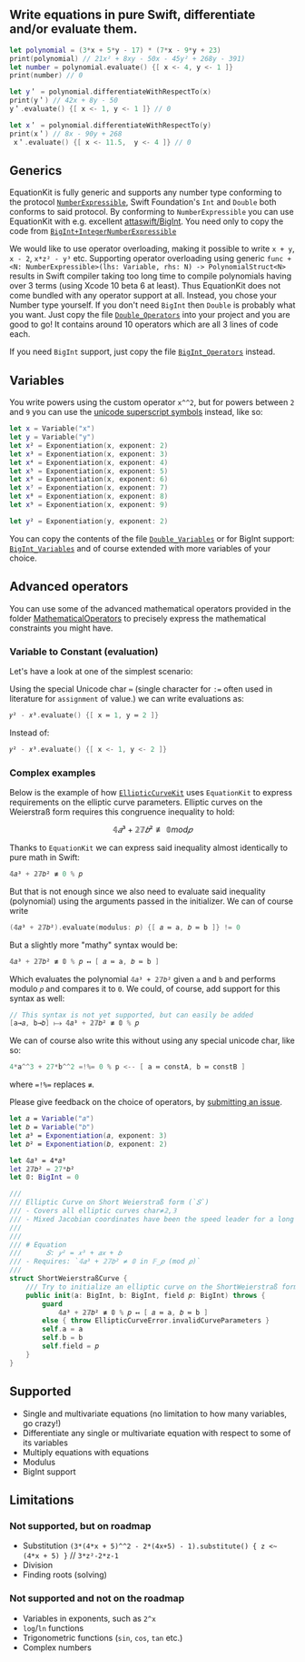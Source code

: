 ## Write equations in pure Swift, differentiate and/or evaluate them.

```swift
let polynomial = (3*x + 5*y - 17) * (7*x - 9*y + 23)
print(polynomial) // 21x² + 8xy - 50x - 45y² + 268y - 391)
let number = polynomial.evaluate() {[ x <- 4, y <- 1 ]}
print(number) // 0

let y＇ = polynomial.differentiateWithRespectTo(x)
print(y＇) // 42x + 8y - 50
y＇.evaluate() {[ x <- 1, y <- 1 ]} // 0

let x＇ = polynomial.differentiateWithRespectTo(y)
print(x＇) // 8x - 90y + 268
 x＇.evaluate() {[ x <- 11.5,  y <- 4 ]} // 0
```

## Generics
EquationKit is fully generic and supports any number type conforming to the protocol [`NumberExpressible`](Source/Code/NumberExpressible/NumberExpressible.swift), Swift Foundation's `Int` and `Double` both conforms to said protocol. By conforming to `NumberExpressible` you can use EquationKit with e.g. excellent [attaswift/BigInt](https://github.com/attaswift/BigInt). You need only to copy the code from [`BigInt+IntegerNumberExpressible`](Support/BigInt/BigInt+IntegerNumberExpressible.swift)

We would like to use operator overloading, making it possible to write `x + y`, `x - 2`, `x*z² - y³` etc. Supporting operator overloading using generic `func + <N: NumberExpressible>(lhs: Variable, rhs: N) -> PolynomialStruct<N>` results in Swift compiler taking too long time to compile polynomials having over 3 terms (using Xcode 10 beta 6 at least). Thus EquationKit does not come bundled with any operator support at all. Instead, you chose your Number type yourself. If you don't need `BigInt` then `Double` is probably what you want. Just copy the file [`Double_Operators`](Support/Double/Double_Operators.swift) into your project and you are good to go! It contains around 10 operators which are all 3 lines of code each.

If you need `BigInt` support, just copy the file [`BigInt_Operators`](Support/BigInt/BigInt_Operators.swift) instead.

## Variables
You write powers using the custom operator `x^^2`, but for powers between `2` and `9` you can use the [unicode superscript symbols](https://en.wikipedia.org/wiki/Unicode_subscripts_and_superscripts#Superscripts_and_subscripts_block) instead, like so:
```swift
let x = Variable("x")
let y = Variable("y")
let x² = Exponentiation(x, exponent: 2)
let x³ = Exponentiation(x, exponent: 3)
let x⁴ = Exponentiation(x, exponent: 4)
let x⁵ = Exponentiation(x, exponent: 5)
let x⁶ = Exponentiation(x, exponent: 6)
let x⁷ = Exponentiation(x, exponent: 7)
let x⁸ = Exponentiation(x, exponent: 8)
let x⁹ = Exponentiation(x, exponent: 9)

let y² = Exponentiation(y, exponent: 2)
```

You can copy the contents of the file [`Double_Variables`](Support/Double/Double_Variables.swift) or for BigInt support: [`BigInt_Variables`](Support/BigInt/BigInt_Variables.swift) and of course extended with more variables of your choice.

## Advanced operators
You can use some of the advanced mathematical operators provided in the folder [MathematicalOperators](Source/Code/MathematicalOperators) to precisely express the mathematical constraints you might have.

### Variable to Constant (evaluation)
Let's have a look at one of the simplest scenario:

Using the special Unicode char `≔` (single character for `:=` often used in literature for `assignment` of value.) we can write evaluations as:
```swift
𝑦² - 𝑥³.evaluate() {[ x ≔ 1, y ≔ 2 ]} 
```

Instead of:
```swift
𝑦² - 𝑥³.evaluate() {[ x <- 1, y <- 2 ]} 
```

### Complex examples

 Below is the example of how [`EllipticCurveKit`](https://github.com/Sajjon/EllipticCurveKit) uses `EquationKit` to express requirements on the elliptic curve parameters. Elliptic curves on the Weierstraß form requires this congruence inequality to hold:

```math
𝟜𝑎³ + 𝟚𝟟𝑏² ≢ 𝟘 mod 𝑝
```

Thanks to `EquationKit` we can express said inequality almost identically to pure math in Swift:
```swift
𝟜𝑎³ + 𝟚𝟟𝑏² ≢ 0 % 𝑝 
```

But that is not enough since we also need to evaluate said inequality (polynomial) using the arguments passed in the initializer. We can of course write
```swift
(𝟜𝑎³ + 𝟚𝟟𝑏²).evaluate(modulus: 𝑝) {[ 𝑎 ≔ a, 𝑏 ≔ b ]} != 0
```

But a slightly more "mathy" syntax would be:
```swift
𝟜𝑎³ + 𝟚𝟟𝑏² ≢ 𝟘 % 𝑝 ↤ [ 𝑎 ≔ a, 𝑏 ≔ b ]
```


Which evaluates the polynomial `𝟜𝑎³ + 𝟚𝟟𝑏²` given `a` and `b` and performs modulo `𝑝` and compares it to `0`. We could, of course, add support for this syntax as well:
```swift
// This syntax is not yet supported, but can easily be added
[a→𝑎, b→𝑏] ⟼ 𝟜𝑎³ + 𝟚𝟟𝑏² ≢ 𝟘 % 𝑝
```

We can of course also write this without using any special unicode char, like so:
```swift
4*a^^3 + 27*b^^2 =!%= 0 % p <-- [ a ≔ constA, b ≔ constB ]
```
where `=!%=` replaces `≢`.

Please give feedback on the choice of operators, by [submitting an issue](https://github.com/Sajjon/EquationKit/issues/new).

```swift
let 𝑎 = Variable("𝑎")
let 𝑏 = Variable("𝑏")
let 𝑎³ = Exponentiation(𝑎, exponent: 3)
let 𝑏² = Exponentiation(𝑏, exponent: 2)

let 𝟜𝑎³ = 4*𝑎³
let 𝟚𝟟𝑏² = 27*𝑏²
let 𝟘: BigInt = 0

///
/// Elliptic Curve on Short Weierstraß form (`𝑆`)
/// - Covers all elliptic curves char≠𝟚,𝟛
/// - Mixed Jacobian coordinates have been the speed leader for a long time.
///
///
/// # Equation
///      𝑆: 𝑦² = 𝑥³ + 𝑎𝑥 + 𝑏
/// - Requires: `𝟜𝑎³ + 𝟚𝟟𝑏² ≠ 𝟘 in 𝔽_𝑝 (mod 𝑝)`
///
struct ShortWeierstraßCurve {
    /// Try to initialize an elliptic curve on the ShortWeierstraß form using parameters for `a`, `b` in the given Galois field (mod 𝑝).
    public init(a: BigInt, b: BigInt, field 𝑝: BigInt) throws {
        guard 
            𝟜𝑎³ + 𝟚𝟟𝑏² ≢ 𝟘 % 𝑝 ↤ [ 𝑎 ≔ a, 𝑏 ≔ b ]
        else { throw EllipticCurveError.invalidCurveParameters }
        self.a = a
        self.b = b
        self.field = 𝑝
    }
}
```


## Supported
- Single and multivariate equations (no limitation to how many variables, go crazy!)
- Differentiate any single or multivariate equation with respect to some of its variables
- Multiply equations with equations
- Modulus
- BigInt support

## Limitations

### Not supported, but on roadmap
- Substitution `(3*(4*x + 5)^^2 - 2*(4x+5) - 1).substitute() { z <~ (4*x + 5) }` // `3*z²-2*z-1`  
- Division
- Finding roots (solving)


### Not supported and not on the roadmap
- Variables in exponents, such as `2^x`
- `log`/`ln` functions
- Trigonometric functions (`sin`, `cos`, `tan` etc.)
- Complex numbers 
